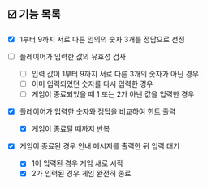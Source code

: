 ## ☑️ 기능 목록

- [x] 1부터 9까지 서로 다른 임의의 숫자 3개를 정답으로 선정

- [ ] 플레이어가 입력한 값의 유효성 검사

  - [ ] 입력 값이 1부터 9까지 서로 다른 3개의 숫자가 아닌 경우
  - [ ] 이미 입력되었던 숫자를 다시 입력한 경우
  - [ ] 게임이 종료되었을 때 1 또는 2가 아닌 값을 입력한 경우

- [x] 플레이어가 입력한 숫자와 정답을 비교하여 힌트 출력

  - [x] 게임이 종료될 때까지 반복

- [x] 게임이 종료된 경우 안내 메시지를 출력한 뒤 입력 대기

  - [x] 1이 입력된 경우 게임 새로 시작
  - [x] 2가 입력된 경우 게임 완전히 종료
